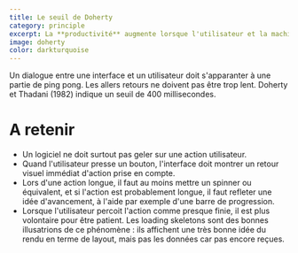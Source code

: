 ```yaml
---
title: Le seuil de Doherty
category: principle
excerpt: La **productivité** augmente lorsque l'utilisateur et la machine intéragissent à un rythme avec une période de réaction inférieure à 0,4 secondes.
image: doherty
color: darkturquoise
---
```


Un dialogue entre une interface et un utilisateur doit s'apparanter à une partie de ping pong. Les allers retours ne doivent pas être trop lent. Doherty et Thadani (1982) indique un seuil de 400 millisecondes.

# A retenir

- Un logiciel ne doit surtout pas geler sur une action utilisateur.
- Quand l'utilisateur presse un bouton, l'interface doit montrer un retour visuel immédiat d'action prise en compte.
- Lors d'une action longue, il faut au moins mettre un spinner ou équivalent, et si l'action est probablement longue, il faut refleter une idée d'avancement, à l'aide par exemple d'une barre de progression.
- Lorsque l'utilisateur percoit l'action comme presque finie, il est plus volontaire pour être patient. Les loading skeletons sont des bonnes illusatrions de ce phénomène : ils affichent une très bonne idée du rendu en terme de layout, mais pas les données car pas encore reçues.
